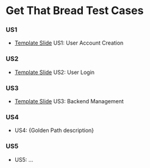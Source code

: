 # Get That Bread Test Cases

### US1
- [Template Slide](https://docs.google.com/presentation/d/1R7KAscFgvnALF_uoT3QPa2s79EAZHP8sFpKuNSh-6aU/edit?usp=sharing) US1: User Account Creation

### US2
- [Template Slide](https://docs.google.com/presentation/d/1FevGcNn7T9nlh3xvLwxECNCWGn8sw6DWBjdi9kmMzRo/edit?usp=sharing) US2: User Login

### US3
- [Template Slide](https://docs.google.com/presentation/d/1H7-0HDpvgiJV3QmzDp5aINf94QVpgqM01g55VgEWpn4/edit?usp=sharing) US3: Backend Management

### US4
- <link to template slide> US4: {Golden Path description}

### US5
- <link to template slide> US5: …

